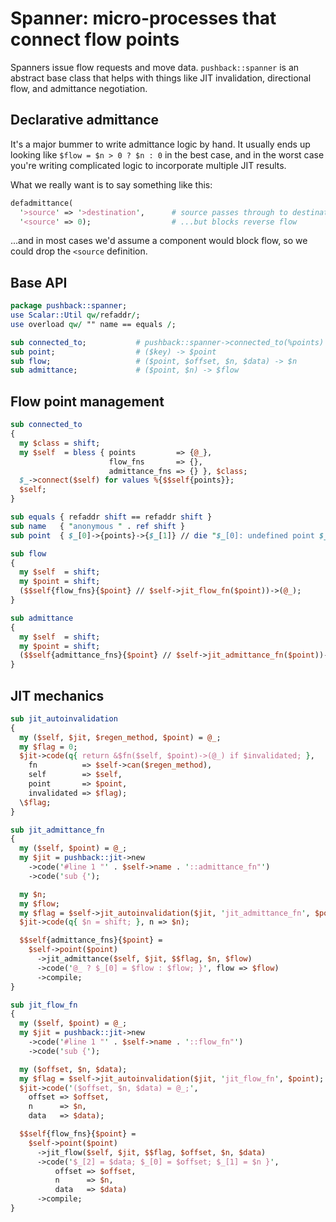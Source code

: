 # Spanner: micro-processes that connect flow points
Spanners issue flow requests and move data. `pushback::spanner` is an abstract
base class that helps with things like JIT invalidation, directional flow, and
admittance negotiation.


## Declarative admittance
It's a major bummer to write admittance logic by hand. It usually ends up
looking like `$flow = $n > 0 ? $n : 0` in the best case, and in the worst case
you're writing complicated logic to incorporate multiple JIT results.

What we really want is to say something like this:

```pl
defadmittance(
  '>source' => '>destination',      # source passes through to destination
  '<source' => 0);                  # ...but blocks reverse flow
```

...and in most cases we'd assume a component would block flow, so we could drop
the `<source` definition.


## Base API
```perl
package pushback::spanner;
use Scalar::Util qw/refaddr/;
use overload qw/ "" name == equals /;

sub connected_to;           # pushback::spanner->connected_to(%points)
sub point;                  # ($key) -> $point
sub flow;                   # ($point, $offset, $n, $data) -> $n
sub admittance;             # ($point, $n) -> $flow
```


## Flow point management
```perl
sub connected_to
{
  my $class = shift;
  my $self  = bless { points         => {@_},
                      flow_fns       => {},
                      admittance_fns => {} }, $class;
  $_->connect($self) for values %{$$self{points}};
  $self;
}

sub equals { refaddr shift == refaddr shift }
sub name   { "anonymous " . ref shift }
sub point  { $_[0]->{points}->{$_[1]} // die "$_[0]: undefined point $_[1]" }

sub flow
{
  my $self  = shift;
  my $point = shift;
  ($$self{flow_fns}{$point} // $self->jit_flow_fn($point))->(@_);
}

sub admittance
{
  my $self  = shift;
  my $point = shift;
  ($$self{admittance_fns}{$point} // $self->jit_admittance_fn($point))->(@_);
}
```


## JIT mechanics
```perl
sub jit_autoinvalidation
{
  my ($self, $jit, $regen_method, $point) = @_;
  my $flag = 0;
  $jit->code(q{ return &$fn($self, $point)->(@_) if $invalidated; },
    fn          => $self->can($regen_method),
    self        => $self,
    point       => $point,
    invalidated => $flag);
  \$flag;
}

sub jit_admittance_fn
{
  my ($self, $point) = @_;
  my $jit = pushback::jit->new
    ->code('#line 1 "' . $self->name . '::admittance_fn"')
    ->code('sub {');

  my $n;
  my $flow;
  my $flag = $self->jit_autoinvalidation($jit, 'jit_admittance_fn', $point);
  $jit->code(q{ $n = shift; }, n => $n);

  $$self{admittance_fns}{$point} =
    $self->point($point)
      ->jit_admittance($self, $jit, $$flag, $n, $flow)
      ->code('@_ ? $_[0] = $flow : $flow; }', flow => $flow)
      ->compile;
}

sub jit_flow_fn
{
  my ($self, $point) = @_;
  my $jit = pushback::jit->new
    ->code('#line 1 "' . $self->name . '::flow_fn"')
    ->code('sub {');

  my ($offset, $n, $data);
  my $flag = $self->jit_autoinvalidation($jit, 'jit_flow_fn', $point);
  $jit->code('($offset, $n, $data) = @_;',
    offset => $offset,
    n      => $n,
    data   => $data);

  $$self{flow_fns}{$point} =
    $self->point($point)
      ->jit_flow($self, $jit, $$flag, $offset, $n, $data)
      ->code('$_[2] = $data; $_[0] = $offset; $_[1] = $n }',
          offset => $offset,
          n      => $n,
          data   => $data)
      ->compile;
}
```
